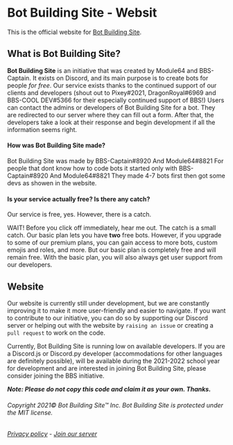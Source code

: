 # Bot Building Site - Websit

This is the official website for [Bot Building Site](https://discord.gg/2YdFEtKBM5).

## What is Bot Building Site?
**Bot Building Site** is an initiative that was created by Module64 and BBS-Captain. It exists on Discord, and its main purpose is to create bots for people *for free*. Our service exists thanks to the continued support of our clients and developers (shout out to Pixey#2021, DragonRoyal#6969 and BBS-COOL DEV#5366 for their especially continued support of BBS!) Users can contact the admins or developers of Bot Building Site for a bot. They are redirected to our server where they can fill out a form. After that, the developers take a look at their response and begin development if all the information seems right.



#### How was Bot Building Site made?

Bot Building Site was made by BBS-Captain#8920 And Module64#8821
For people that dont know how to code bots it started only with BBS-Captain#8920 And Module64#8821 They made 4-7 bots first then got some devs as showen in the website.

#### Is your service actually free? Is there any catch?
Our service is free, yes. However, there is a catch.

WAIT! Before you click off immediately, hear me out. The catch is a small catch. Our basic plan lets you have __two__ free bots. However, if you upgrade to some of our premium plans, you can gain access to more bots, custom emojis and roles, and more. But our basic plan is completely free and will remain free. With the basic plan, you will also always get user support from our developers.



## Website

Our website is currently still under development, but we are constantly improving it to make it more user-friendly and easier to navigate. If you want to contribute to our initiative, you can do so by supporting our Discord server or helping out with the website by `raising an issue` or creating a `pull request` to work on the code.

Currently, Bot Building Site is running low on available developers. If you are a Discord.js or Discord.py developer (accommodations for other languages are definitely possible), will be available during the 2021-2022 school year for development and are interested in joining Bot Building Site, please consider joining the BBS initiative.

***Note: Please do not copy this code and claim it as your own. Thanks.***

###### Copyright 2021© Bot Building Site™ Inc. Bot Building Site is protected under the MIT license.

###### [Privacy policy](https://docs.google.com/document/d/11wzy4Ib5dITg8_izKLrztyAshnWoaWubMfdeXRFUeTo/edit) - [Join our server](https://discord.gg/2YdFEtKBM5)
